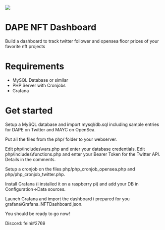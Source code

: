 ![](#)

# DAPE NFT Dashboard
Build a dashboard to track twitter follower and opensea floor prices of your favorite nft projects

# Requirements
- MySQL Database or similar
- PHP Server with Cronjobs
- Grafana

# Get started
Setup a MySQL database and import mysql/db.sql including sample entries for DAPE on Twitter and MAYC on OpenSea.

Put all the files from the php/ folder to your webserver.

Edit php\includes\vars.php and enter your database credentials.
Edit php\includes\functions.php and enter your Bearer Token for the Twitter API. Details in the comments.

Setup a cronjob on the files php/php_cronjob_opensea.php and php/php_cronjob_twitter.php.

Install Grafana (i installed it on a raspberry pi) and add your DB in Configuration->Data sources.

Launch Grafana and import the dashboard i prepared for you grafana\Grafana_NFTDashboard.json.

You should be ready to go now!

Discord: feini#2769

